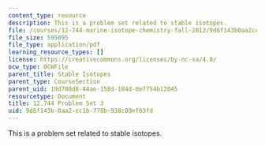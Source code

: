 ```yaml
---
content_type: resource
description: This is a problem set related to stable isotopes.
file: /courses/12-744-marine-isotope-chemistry-fall-2012/9d6f143b0aa2cc1b778b938c89ef63fd_MIT12_744F12_Prob_Set3.pdf
file_size: 595095
file_type: application/pdf
learning_resource_types: []
license: https://creativecommons.org/licenses/by-nc-sa/4.0/
ocw_type: OCWFile
parent_title: Stable Isotopes
parent_type: CourseSection
parent_uid: 19d700d8-44ae-158d-184d-0e7754b12045
resourcetype: Document
title: 12.744 Problem Set 3
uid: 9d6f143b-0aa2-cc1b-778b-938c89ef63fd
---
```

This is a problem set related to stable isotopes.